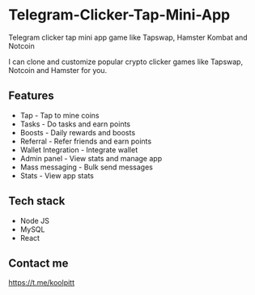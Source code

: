 # Telegram-Clicker-Tap-Mini-App

Telegram clicker tap mini app game like Tapswap, Hamster Kombat and Notcoin

I can clone and customize popular crypto clicker games like Tapswap, Notcoin and Hamster for you.

## Features

+ Tap - Tap to mine coins
+ Tasks - Do tasks and earn points
+	Boosts - Daily rewards and boosts
+	Referral - Refer friends and earn points
+	Wallet Integration - Integrate wallet
+	Admin panel - View stats and manage app
+	Mass messaging - Bulk send messages
+	Stats - View app stats

## Tech stack
+	Node JS
+	MySQL
+	React

## Contact me
https://t.me/koolpitt
